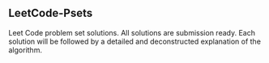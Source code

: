 ## LeetCode-Psets
Leet Code problem set solutions.
All solutions are submission ready.
Each solution will be followed by a detailed and deconstructed explanation of the algorithm.
